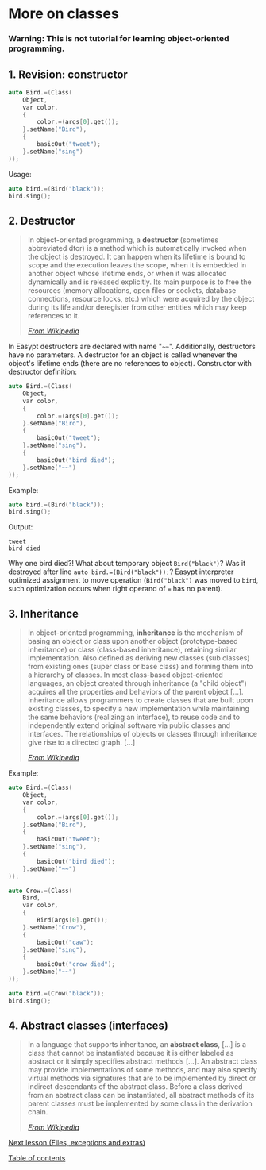 # More on classes

### **Warning:** This is not tutorial for learning object-oriented programming. 

## 1. Revision: constructor

```c
auto Bird.=(Class(
    Object,
    var color,
    {
        color.=(args[0].get());
    }.setName("Bird"),
    {
        basicOut("tweet");
    }.setName("sing")
));
```

Usage:

```c
auto bird.=(Bird("black"));
bird.sing();
```

## 2. Destructor

> In object-oriented programming, a **destructor** (sometimes abbreviated dtor) is a method which is automatically invoked when the object is destroyed. It can happen when its lifetime is bound to scope and the execution leaves the scope, when it is embedded in another object whose lifetime ends, or when it was allocated dynamically and is released explicitly. Its main purpose is to free the resources (memory allocations, open files or sockets, database connections, resource locks, etc.) which were acquired by the object during its life and/or deregister from other entities which may keep references to it.
> 
> [_From Wikipedia_](https://en.wikipedia.org/wiki/Destructor_(computer_programming))


In Easypt destructors are declared with name "`~~`". Additionally, destructors have no parameters. A destructor for an object is called whenever the object's lifetime ends (there are no references to object). Constructor with destructor definition:

```c
auto Bird.=(Class(
    Object,
    var color,
    {
        color.=(args[0].get());
    }.setName("Bird"),
    {
        basicOut("tweet");
    }.setName("sing"),
    {
        basicOut("bird died");
    }.setName("~~")
));
```

Example:

```c
auto bird.=(Bird("black"));
bird.sing();
```

Output:

```
tweet
bird died
```

Why one bird died?! What about temporary object `Bird("black")`? Was it destroyed after line `auto bird.=(Bird("black"));`? Easypt interpreter optimized assignment to move operation (`Bird("black")` was moved to `bird`, such optimization occurs when right operand of `=` has no parent).

## 3. Inheritance

> In object-oriented programming, **inheritance** is the mechanism of basing an object or class upon another object (prototype-based inheritance) or class (class-based inheritance), retaining similar implementation. Also defined as deriving new classes (sub classes) from existing ones (super class or base class) and forming them into a hierarchy of classes. In most class-based object-oriented languages, an object created through inheritance (a "child object") acquires all the properties and behaviors of the parent object [...]. Inheritance allows programmers to create classes that are built upon existing classes, to specify a new implementation while maintaining the same behaviors (realizing an interface), to reuse code and to independently extend original software via public classes and interfaces. The relationships of objects or classes through inheritance give rise to a directed graph. [...]
>
> [_From Wikipedia_](https://en.wikipedia.org/wiki/Inheritance_(object-oriented_programming))

Example:

```c
auto Bird.=(Class(
    Object,
    var color,
    {
        color.=(args[0].get());
    }.setName("Bird"),
    {
        basicOut("tweet");
    }.setName("sing"),
    {
        basicOut("bird died");
    }.setName("~~")
));

auto Crow.=(Class(
    Bird,
    var color,
    {
        Bird(args[0].get());
    }.setName("Crow"),
    {
        basicOut("caw");
    }.setName("sing"),
    {
        basicOut("crow died");
    }.setName("~~")
));

auto bird.=(Crow("black"));
bird.sing();
```

## 4. Abstract classes (interfaces)

> In a language that supports inheritance, an **abstract class**, [...] is a class that cannot be instantiated because it is either labeled as abstract or it simply specifies abstract methods [...]. An abstract class may provide implementations of some methods, and may also specify virtual methods via signatures that are to be implemented by direct or indirect descendants of the abstract class. Before a class derived from an abstract class can be instantiated, all abstract methods of its parent classes must be implemented by some class in the derivation chain.
>
> [_From Wikipedia_](https://en.wikipedia.org/wiki/Class_(computer_programming)#Abstract_and_concrete)



[Next lesson (Files, exceptions and extras)](extras.md)

[Table of contents](tutorial.md)